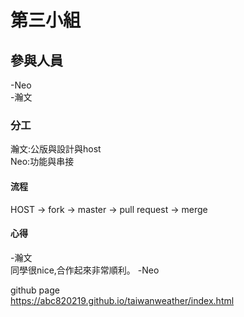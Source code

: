 # 第三小組

## 參與人員 
-Neo <br>
-瀚文

### 分工
瀚文:公版與設計與host <br>
Neo:功能與串接

#### 流程
HOST -> fork -> master -> pull request -> merge


#### 心得
-瀚文<br>
同學很nice,合作起來非常順利。
-Neo<br>



github page <br>
https://abc820219.github.io/taiwanweather/index.html
